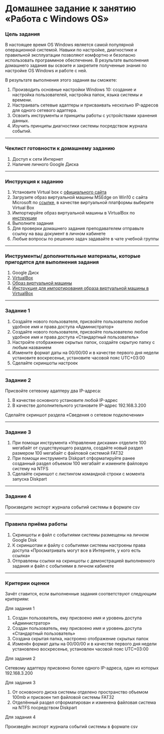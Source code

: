 # Домашнее задание к занятию «Работа с Windows OS»

### Цель задания

В настоящее время OS Windows является самой популярной операционной системой. Навыки по настройке, диагностике и правильной эксплуатации позволяют комфортно и безопасно использовать программное обеспечение. В результате выполнения домашнего задания вы освоите и закрепите полученные знания по настройке OS Windows и работе с ней.

В результате выполнения этого задания вы сможете:

1. Производить основные настройки Windows 10: создание и настройка пользователей, настройка папок, языка системы и времени.
2. Настраивать сетевые адаптеры и присваивать несколько IP-адресов для одного сетевого адаптера.
3. Освоить инструменты и принципы работы с устройствами хранения данных.
4. Изучить принципы диагностики системы посредством журнала событий.

------

### Чеклист готовности к домашнему заданию

1. Доступ к сети Интернет
2. Наличие личного Google Диска

------

### Инструкция к заданию

1. Установите Virtual box с [официального сайта](https://www.virtualbox.org/)
2. Загрузите образ виртуальной машины MSEdge on Win10 с сайта Microsoft по [ссылке](https://developer.microsoft.com/en-us/microsoft-edge/tools/vms/), в качестве виртуальной платформы выберите Virtual Box
3. Импортируйте образ виртуальной машины в VirtualBox по [инструкции](https://docs.google.com/document/d/1jNKjOrl0Cm1fyFN0u6281XVEBd1UTAhHtRSnEccjzec/edit?usp=sharing)
4. Выполните задания
5. Для проверки домашнего задания преподавателем отправьте ссылку на ваш документ в личном кабинете
6. Любые вопросы по решению задач задавайте в чате учебной группы

------

### Инструменты/ дополнительные материалы, которые пригодятся для выполнения задания

1. Google Диск
2. [VirtualBox](https://www.virtualbox.org/wiki/Downloads)
3. [Образ виртуальной машины](https://developer.microsoft.com/en-us/microsoft-edge/tools/vms/)
4. [Инструкция для импортирования образа виртуальной машины в VirtualBox](https://docs.google.com/document/d/1jNKjOrl0Cm1fyFN0u6281XVEBd1UTAhHtRSnEccjzec/edit?usp=sharing)

------

### Задание 1

1. Создайте нового пользователя, присвойте пользователю любое удобное имя и права доступа «Администратор»
1. Создайте нового пользователя, присвойте пользователю любое удобное имя и права доступа «Стандартный пользователь»
1. Настройте отображение скрытых папок, создайте скрытую папку с любым названием
1. Измените формат даты на 00/00/00 и в качестве первого дня недели установите воскресенье, установите часовой пояс UTC+03:00
1. Сделайте скриншоты настроек


------

### Задание 2

Присвойте сетевому адаптеру два IP-адреса:
  1. В качестве основного установите любой IP-адрес
  2. В качестве дополнительного установите IP-адрес 192.168.3.200
  
  Сделайте скриншот раздела «Сведения о сетевом подключении»

------

### Задание 3

1. При помощи инструмента «Управление дисками» отделите 100 мегабайт от существующего раздела, создайте новый раздел размером 100 мегабайт с файловой системой FAT32
1. При помощи инструмента Diskpart отформатируйте ранее созданный раздел объемом 100 мегабайт и измените файловую систему на NTFS
1. Сделайте скриншот с листингом командной строки с момента запуска Diskpart

------

### Задание 4

Произведите экспорт журнала событий системы в формате csv

------

### Правила приёма работы
1. Скриншоты и файл с событиями системы размещены на личном Google Disk
2. К скриншотам и файлу с событиями системы настроены права доступа «Просматривать могут все в Интернете, у кого есть ссылка»
3. Отправлены ссылки на скриншоты с демонстрацией выполненного задания и файл с событиями в личном кабинете

------

### Критерии оценки

Зачёт ставится, если выполненные задания соответствуют следующим критериям:

Для задания 1

1. Создан пользователь, ему присвоено имя и уровень доступа «Администратор»
2. Создан пользователь, ему присвоено имя и уровень доступа «Стандартный пользователь»
3. Создана скрытая папка, настроено отображение скрытых папок
4. Изменён формат даты на 00/00/00 и в качестве первого дня недели установлено воскресенье, установлен часовой пояс UTC+03:00

Для задания 2

Сетевому адаптеру присвоено более одного IP-адреса, один из которых 192.168.3.200

Для задания 3

1. От основоного диска системы отделено пространство объемом 100mb и присвоен тип файловой системы FAT32
1. Отделённый раздел отформатирован и изменена файловая система на NTFS посредством Diskpart

Для задания 4

Произведён экспорт журнала событий системы в формате csv

